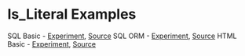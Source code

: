 # Is_Literal Examples

SQL Basic  - [Experiment](https://3v4l.org/SaXWB/rfc#vrfc.literals), [Source](./sql-basic.php)
SQL ORM    - [Experiment](https://3v4l.org/uOcNZ/rfc#vrfc.literals), [Source](./sql-orm.php)
HTML Basic - [Experiment](https://3v4l.org/cTrIu/rfc#vrfc.literals), [Source](./html-basic.php)
